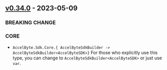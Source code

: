 <a name="v0.34.0"></a>
## [v0.34.0] - 2023-05-09

### BREAKING CHANGE

### CORE
- `AccelByte.Sdk.Core.{ AccelByteSdkBuilder -> AccelByteSdkBuilder<AccelByteSDK>}`
For those who explicitly use this type, you can change to `AccelByteSdkBuilder<AccelByteSDK>` or just use `var`.



[v0.34.0]: https://github.com/AccelByte/accelbyte-csharp-sdk/compare/v0.33.0...v0.34.0